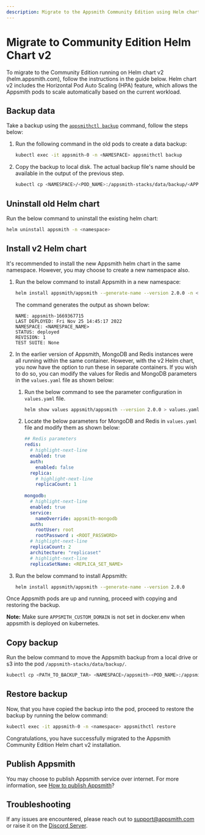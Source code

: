 ```yaml
---
description: Migrate to the Appsmith Community Edition using Helm chart v2.
---
```


# Migrate to Community Edition Helm Chart v2
To migrate to the Community Edition running on Helm chart v2 (helm.appsmith.com), follow the instructions in the guide below. Helm chart v2 includes the Horizontal Pod Auto Scaling (HPA) feature, which allows the Appsmith pods to scale automatically based on the current workload.

## Backup data
Take a backup using the [`appsmithctl backup`](/getting-started/setup/instance-management/appsmithctl#backup) command, follow the steps below:

1. Run the following command in the old pods to create a data backup:

   ```bash
   kubectl exec -it appsmith-0 -n <NAMESPACE> appsmithctl backup
   ```

2. Copy the backup to local disk. The actual backup file's name should be available in the output of the previous step.

   ```bash
   kubectl cp <NAMESPACE>/<POD_NAME>:/appsmith-stacks/data/backup/<APPSMITH_BACKUP_GENERATED_NAME>.tar.gz <APPSMITH_BACKUP_GENERATED_NAME>.tar.gz
   ```

## Uninstall old Helm chart

Run the below command to uninstall the existing helm chart:

```bash
helm uninstall appsmith -n <namespace>
```

## Install v2 Helm chart
It's recommended to install the new Appsmith helm chart in the same namespace. However, you may choose to create a new namespace also. 

1. Run the below command to install Appsmith in a new namespace:

   ```bash
   helm install appsmith/appsmith --generate-name --version 2.0.0 -n <NAMESPACE_NAME> --create-namespace
   ```

   The command generates the output as shown below:

   ```text
   NAME: appsmith-1669367715
   LAST DEPLOYED: Fri Nov 25 14:45:17 2022
   NAMESPACE: <NAMESPACE_NAME>
   STATUS: deployed
   REVISION: 1
   TEST SUITE: None
   ```

2. In the earlier version of Appsmith, MongoDB and Redis instances were all running within the same container. However, with the v2 Helm chart, you now have the option to run these in separate containers. If you wish to do so, you can modify the values for Redis and MongoDB parameters in the `values.yaml` file as shown below:

   1. Run the below command to see the parameter configuration in `values.yaml` file.

      ```bash
      helm show values appsmith/appsmith --version 2.0.0 > values.yaml
      ```

   2. Locate the below parameters for MongoDB and Redis in `values.yaml` file and modify them as shown below:

      ```yaml
      ## Redis parameters
      redis:
        # highlight-next-line
        enabled: true
        auth:
          enabled: false
        replica:
          # highlight-next-line
          replicaCount: 1
    
      mongodb:
        # highlight-next-line
        enabled: true
        service:
          nameOverride: appsmith-mongodb
        auth:
          rootUser: root
          rootPassword : <ROOT_PASSWORD>
        # highlight-next-line  
        replicaCount: 2
        architecture: "replicaset"
        # highlight-next-line  
        replicaSetName: <REPLICA_SET_NAME>
      ```

3. Run the below command to install Appsmith:

   ```bash
   helm install appsmith/appsmith --generate-name --version 2.0.0 
   ```

Once Appsmith pods are up and running, proceed with copying and restoring the backup.

**Note:** Make sure `APPSMITH_CUSTOM_DOMAIN` is not set in docker.env when appsmith is deployed on kubernetes.

## Copy backup

Run the below command to move the Appsmith backup from a local drive or s3 into the pod `/appsmith-stacks/data/backup/`.

```bash
kubectl cp <PATH_TO_BACKUP_TAR> <NAMESPACE>/appsmith-<POD_NAME>:/appsmith-stacks/data/backup/ 
```

## Restore backup
Now, that you have copied the backup into the pod, proceed to restore the backup by running the below command:

```bash
kubectl exec -it appsmith-0 -n <namespace> appsmithctl restore
```

Congratulations, you have successfully migrated to the Appsmith Community Edition Helm chart v2 installation.

## Publish Appsmith
You may choose to publish Appsmith service over internet. For more information, see [How to publish Appsmith](/getting-started/setup/installation-guides/kubernetes#publish-appsmith)?

## Troubleshooting
If any issues are encountered, please reach out to [support@appsmith.com](mailto:support@appsmith.com) or raise it on the [Discord Server](https://discord.com/invite/rBTTVJp).
